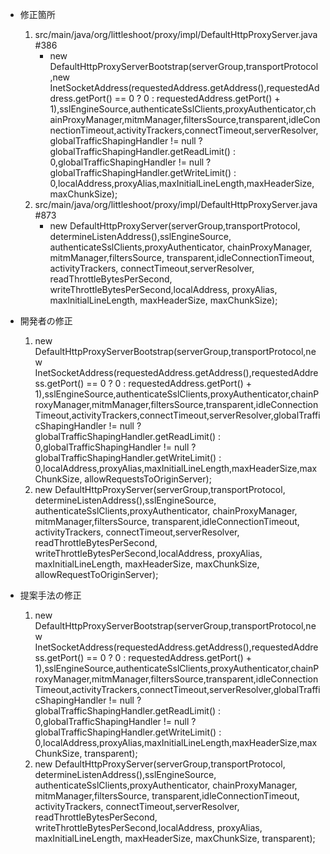 - 修正箇所
    1. src/main/java/org/littleshoot/proxy/impl/DefaultHttpProxyServer.java#386
        - new DefaultHttpProxyServerBootstrap(serverGroup,transportProtocol,new InetSocketAddress(requestedAddress.getAddress(),requestedAddress.getPort() == 0 ? 0 : requestedAddress.getPort() + 1),sslEngineSource,authenticateSslClients,proxyAuthenticator,chainProxyManager,mitmManager,filtersSource,transparent,idleConnectionTimeout,activityTrackers,connectTimeout,serverResolver,globalTrafficShapingHandler != null ? globalTrafficShapingHandler.getReadLimit() : 0,globalTrafficShapingHandler != null ? globalTrafficShapingHandler.getWriteLimit() : 0,localAddress,proxyAlias,maxInitialLineLength,maxHeaderSize,maxChunkSize);
    2. src/main/java/org/littleshoot/proxy/impl/DefaultHttpProxyServer.java#873
        - new DefaultHttpProxyServer(serverGroup,transportProtocol, determineListenAddress(),sslEngineSource, authenticateSslClients,proxyAuthenticator, chainProxyManager, mitmManager,filtersSource, transparent,idleConnectionTimeout, activityTrackers, connectTimeout,serverResolver, readThrottleBytesPerSecond, writeThrottleBytesPerSecond,localAddress, proxyAlias, maxInitialLineLength, maxHeaderSize, maxChunkSize);

- 開発者の修正
    1. new DefaultHttpProxyServerBootstrap(serverGroup,transportProtocol,new InetSocketAddress(requestedAddress.getAddress(),requestedAddress.getPort() == 0 ? 0 : requestedAddress.getPort() + 1),sslEngineSource,authenticateSslClients,proxyAuthenticator,chainProxyManager,mitmManager,filtersSource,transparent,idleConnectionTimeout,activityTrackers,connectTimeout,serverResolver,globalTrafficShapingHandler != null ? globalTrafficShapingHandler.getReadLimit() : 0,globalTrafficShapingHandler != null ? globalTrafficShapingHandler.getWriteLimit() : 0,localAddress,proxyAlias,maxInitialLineLength,maxHeaderSize,maxChunkSize, allowRequestsToOriginServer);
    2. new DefaultHttpProxyServer(serverGroup,transportProtocol, determineListenAddress(),sslEngineSource, authenticateSslClients,proxyAuthenticator, chainProxyManager, mitmManager,filtersSource, transparent,idleConnectionTimeout, activityTrackers, connectTimeout,serverResolver, readThrottleBytesPerSecond, writeThrottleBytesPerSecond,localAddress, proxyAlias, maxInitialLineLength, maxHeaderSize, maxChunkSize, allowRequestToOriginServer);
    
- 提案手法の修正
    1. new DefaultHttpProxyServerBootstrap(serverGroup,transportProtocol,new InetSocketAddress(requestedAddress.getAddress(),requestedAddress.getPort() == 0 ? 0 : requestedAddress.getPort() + 1),sslEngineSource,authenticateSslClients,proxyAuthenticator,chainProxyManager,mitmManager,filtersSource,transparent,idleConnectionTimeout,activityTrackers,connectTimeout,serverResolver,globalTrafficShapingHandler != null ? globalTrafficShapingHandler.getReadLimit() : 0,globalTrafficShapingHandler != null ? globalTrafficShapingHandler.getWriteLimit() : 0,localAddress,proxyAlias,maxInitialLineLength,maxHeaderSize,maxChunkSize, transparent);
    2. new DefaultHttpProxyServer(serverGroup,transportProtocol, determineListenAddress(),sslEngineSource, authenticateSslClients,proxyAuthenticator, chainProxyManager, mitmManager,filtersSource, transparent,idleConnectionTimeout, activityTrackers, connectTimeout,serverResolver, readThrottleBytesPerSecond, writeThrottleBytesPerSecond,localAddress, proxyAlias, maxInitialLineLength, maxHeaderSize, maxChunkSize, transparent);
